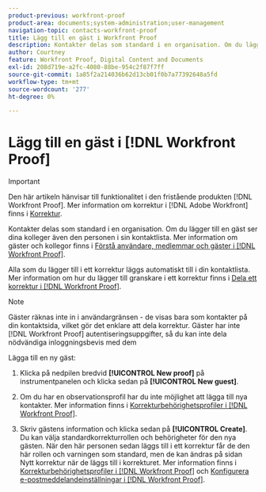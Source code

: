 ```yaml
---
product-previous: workfront-proof
product-area: documents;system-administration;user-management
navigation-topic: contacts-workfront-proof
title: Lägg till en gäst i Workfront Proof
description: Kontakter delas som standard i en organisation. Om du lägger till en gäst ser dina kolleger även den personen i sin kontaktlista. Mer information om gäster och kollegor finns i Förstå användare, medlemmar och gäster i Workfront Proof.
author: Courtney
feature: Workfront Proof, Digital Content and Documents
exl-id: 208d719e-a2fc-4080-88be-954c2f87f7ff
source-git-commit: 1a85f2a214036b62d13cb01f0b7a77392648a5fd
workflow-type: tm+mt
source-wordcount: '277'
ht-degree: 0%

---
```


# Lägg till en gäst i [!DNL Workfront Proof]

>[!IMPORTANT]
>
>Den här artikeln hänvisar till funktionalitet i den fristående produkten [!DNL Workfront Proof]. Mer information om korrektur i [!DNL Adobe Workfront] finns i [Korrektur](../../../review-and-approve-work/proofing/proofing.md).

Kontakter delas som standard i en organisation. Om du lägger till en gäst ser dina kolleger även den personen i sin kontaktlista. Mer information om gäster och kollegor finns i [Förstå användare, medlemmar och gäster i [!DNL Workfront Proof]](../../../workfront-proof/wp-mnguserscontacts/contacts/use-members-guests.md).

Alla som du lägger till i ett korrektur läggs automatiskt till i din kontaktlista. Mer information om hur du lägger till granskare i ett korrektur finns i [Dela ett korrektur i [!DNL Workfront Proof]](../../../workfront-proof/wp-work-proofsfiles/share-proofs-and-files/share-proof.md).

>[!NOTE]
>
>Gäster räknas inte in i användargränsen - de visas bara som kontakter på din kontaktsida, vilket gör det enklare att dela korrektur. Gäster har inte [!DNL Workfront Proof] autentiseringsuppgifter, så du kan inte dela nödvändiga inloggningsbevis med dem

Lägga till en ny gäst:

1. Klicka på nedpilen bredvid **[!UICONTROL New proof]** på instrumentpanelen och klicka sedan på **[!UICONTROL New guest]**.

1. Om du har en observationsprofil har du inte möjlighet att lägga till nya kontakter. Mer information finns i [Korrekturbehörighetsprofiler i [!DNL Workfront Proof]](../../../workfront-proof/wp-acct-admin/account-settings/proof-perm-profiles-in-wp.md).
1. Skriv gästens information och klicka sedan på **[!UICONTROL Create]**. Du kan välja standardkorrekturrollen och behörigheter för den nya gästen. När den här personen sedan läggs till i ett korrektur får de den här rollen och varningen som standard, men de kan ändras på sidan Nytt korrektur när de läggs till i korrekturet.
Mer information finns i [Korrekturbehörighetsprofiler i [!DNL Workfront Proof]](../../../workfront-proof/wp-acct-admin/account-settings/proof-perm-profiles-in-wp.md) och [Konfigurera e-postmeddelandeinställningar i [!DNL Workfront Proof]](../../../workfront-proof/wp-emailsntfctns/email-alerts/config-email-notification-settings-wp.md).
